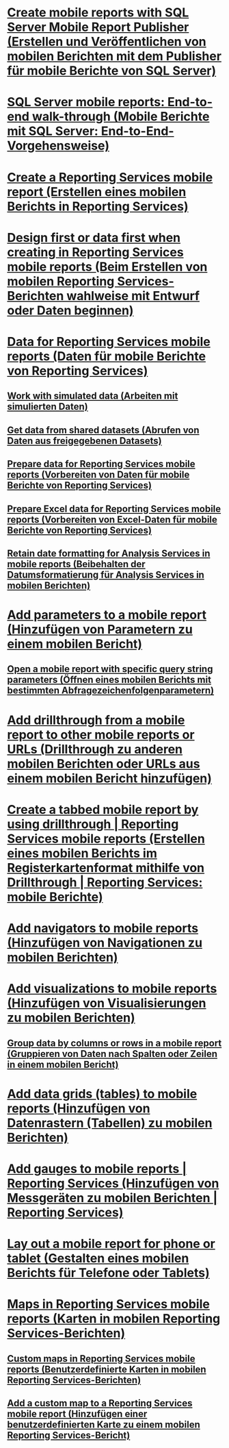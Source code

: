 # [Create mobile reports with SQL Server Mobile Report Publisher (Erstellen und Veröffentlichen von mobilen Berichten mit dem Publisher für mobile Berichte von SQL Server)](create-mobile-reports-with-sql-server-mobile-report-publisher.md)  
# [SQL Server mobile reports: End-to-end walk-through (Mobile Berichte mit SQL Server: End-to-End-Vorgehensweise)](sql-server-mobile-reports-end-to-end-walk-through.md)  
# [Create a Reporting Services mobile report (Erstellen eines mobilen Berichts in Reporting Services)](create-a-reporting-services-mobile-report.md)  
# [Design first or data first when creating in Reporting Services mobile reports (Beim Erstellen von mobilen Reporting Services-Berichten wahlweise mit Entwurf oder Daten beginnen)](design-first-or-data-first-when-creating-in-reporting-services-mobile-reports.md)  
# [Data for Reporting Services mobile reports (Daten für mobile Berichte von Reporting Services)](data-for-reporting-services-mobile-reports.md)  
## [Work with simulated data (Arbeiten mit simulierten Daten)](work-with-simulated-data-in-reporting-services-mobile-reports.md)  
## [Get data from shared datasets (Abrufen von Daten aus freigegebenen Datasets)](get-data-from-shared-datasets-in-reporting-services-mobile-reports.md)  
## [Prepare data for Reporting Services mobile reports (Vorbereiten von Daten für mobile Berichte von Reporting Services)](prepare-data-for-reporting-services-mobile-reports.md)  
## [Prepare Excel data for Reporting Services mobile reports (Vorbereiten von Excel-Daten für mobile Berichte von Reporting Services)](prepare-excel-data-for-reporting-services-mobile-reports.md)  
## [Retain date formatting for Analysis Services in mobile reports (Beibehalten der Datumsformatierung für Analysis Services in mobilen Berichten)](retain-date-formatting-for-analysis-services-in-mobile-reports.md)  
# [Add parameters to a mobile report (Hinzufügen von Parametern zu einem mobilen Bericht)](add-parameters-to-a-mobile-report-reporting-services.md)  
## [Open a mobile report with specific query string parameters (Öffnen eines mobilen Berichts mit bestimmten Abfragezeichenfolgenparametern)](open-a-mobile-report-with-specific-query-string-parameters-reporting-services.md)  
# [Add drillthrough from a mobile report to other mobile reports or URLs (Drillthrough zu anderen mobilen Berichten oder URLs aus einem mobilen Bericht hinzufügen)](add-drillthrough-from-a-mobile-report-to-other-mobile-reports-or-urls.md)  
# [Create a tabbed mobile report by using drillthrough | Reporting Services mobile reports (Erstellen eines mobilen Berichts im Registerkartenformat mithilfe von Drillthrough | Reporting Services: mobile Berichte)](create-a-tabbed-mobile-report-by-using-drillthrough.md)  
# [Add navigators to mobile reports (Hinzufügen von Navigationen zu mobilen Berichten)](add-navigators-to-reporting-services-mobile-reports.md)  
# [Add visualizations to mobile reports (Hinzufügen von Visualisierungen zu mobilen Berichten)](add-visualizations-to-reporting-services-mobile-reports.md)  
## [Group data by columns or rows in a mobile report (Gruppieren von Daten nach Spalten oder Zeilen in einem mobilen Bericht)](group-data-by-columns-or-rows-in-a-mobile-report-reporting-services.md)  
# [Add data grids (tables) to mobile reports (Hinzufügen von Datenrastern (Tabellen) zu mobilen Berichten)](add-data-grids-to-mobile-reports-reporting-services.md)  
# [Add gauges to mobile reports | Reporting Services (Hinzufügen von Messgeräten zu mobilen Berichten | Reporting Services)](add-gauges-to-mobile-reports-reporting-services.md)  
# [Lay out a mobile report for phone or tablet (Gestalten eines mobilen Berichts für Telefone oder Tablets)](lay-out-a-reporting-services-mobile-report-for-phone-or-tablet.md)  
# [Maps in Reporting Services mobile reports (Karten in mobilen Reporting Services-Berichten)](maps-in-reporting-services-mobile-reports.md)  
## [Custom maps in Reporting Services mobile reports (Benutzerdefinierte Karten in mobilen Reporting Services-Berichten)](custom-maps-in-reporting-services-mobile-reports.md)  
## [Add a custom map to a Reporting Services mobile report (Hinzufügen einer benutzerdefinierten Karte zu einem mobilen Reporting Services-Bericht)](add-a-custom-map-to-a-reporting-services-mobile-report.md)  
